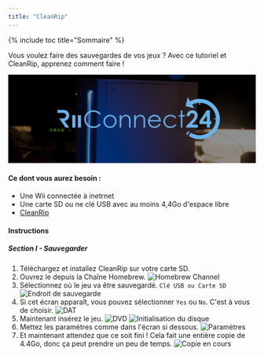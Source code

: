 ```yaml
---
title: "CleanRip"
---
```


{% include toc title="Sommaire" %}

Vous voulez faire des sauvegardes de vos jeux ? Avec ce tutoriel et CleanRip, apprenez comment faire !

![RiiConnect24 Logo](/images/WiiRC24Logo.jpg)

#### Ce dont vous aurez besoin :

* Une Wii connectée à inetrnet
* Une carte SD ou ne clé USB avec au moins 4,4Go d'espace libre
* [CleanRip](/assets/files/CleanRip-v2.0.0.zip)

#### Instructions

##### Section I - Sauvegarder

1. Téléchargez et installez CleanRip sur votre carte SD.
2. Ouvrez le depuis la Chaîne Homebrew.
![Homebrew Channel](/images/CleanRip/1.jpg)
3. Sélectionnez où le jeu va être sauvegardé. `Clé USB ou Carte SD`
![Endroit de sauvegarde](/images/CleanRip/2.jpg)
4. Si cet écran apparaît, vous pouvez sélectionner `Yes` ou `No`. C'est à vous de choisir.
![DAT](/images/CleanRip/3.jpg)
5. Maintenant insérez le jeu.
![DVD](/images/CleanRip/4.jpg)
![Initialisation du disque](/images/CleanRip/5.jpg)
6. Mettez les paramètres comme dans l'écran si dessous.
![Paramètres](/images/CleanRip/6.jpg)
7. Et maintenant attendez que ce soit fini ! Cela fait une entière copie de 4.4Go, donc ça peut prendre un peu de temps.
![Copie en cours](/images/CleanRip/7.jpg)
